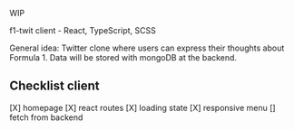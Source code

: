 WIP

f1-twit client - React, TypeScript, SCSS

General idea:
Twitter clone where users can express their thoughts about Formula 1. Data will be stored with mongoDB at the backend.

## Checklist client

[X] homepage
[X] react routes
[X] loading state
[X] responsive menu
[] fetch from backend
